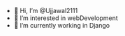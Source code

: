 - 👋 Hi, I’m @Ujjawal2111
- 👀 I’m interested in webDevelopment
- 🌱 I’m currently working in Django

<!---
Ujjawal2111/Ujjawal2111 is a ✨ special ✨ repository because its `README.md` (this file) appears on your GitHub profile.
You can click the Preview link to take a look at your changes.
--->
